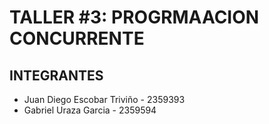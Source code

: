 # TALLER #3: PROGRMAACION CONCURRENTE

## INTEGRANTES

- Juan Diego Escobar Triviño - 2359393
- Gabriel Uraza Garcia - 2359594
